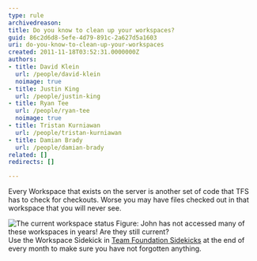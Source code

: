 ```yaml
---
type: rule
archivedreason: 
title: Do you know to clean up your workspaces?
guid: 86c2d6d8-5efe-4d79-891c-2a627d5a1603
uri: do-you-know-to-clean-up-your-workspaces
created: 2011-11-18T03:52:31.0000000Z
authors:
- title: David Klein
  url: /people/david-klein
  noimage: true
- title: Justin King
  url: /people/justin-king
- title: Ryan Tee
  url: /people/ryan-tee
  noimage: true
- title: Tristan Kurniawan
  url: /people/tristan-kurniawan
- title: Damian Brady
  url: /people/damian-brady
related: []
redirects: []

---
```


Every Workspace that exists on the server is another set of code that TFS has to check for checkouts. Worse you may have files checked out in that workspace that you will never see. 
<!--endintro-->

![The current workspace status ](WorkspaceStatus.jpg)
 Figure: John has not accessed many of these workspaces in years! Are they still current?  
Use the Workspace Sidekick in [Team Foundation Sidekicks](http://www.attrice.info/cm/tfs/index.htm)  at the end of every month to make sure you have not forgotten anything.
